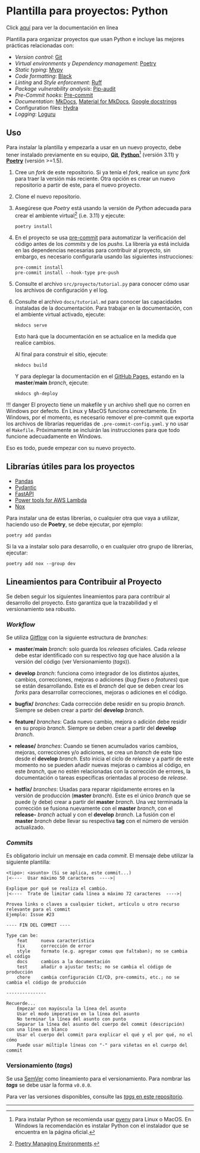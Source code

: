 # Plantilla para proyectos: Python

Click [aquí](https://alejpelo.github.io/plantilla-proyecto-python/) para ver la documentación en línea

<!--docs-start-->

Plantilla para organizar proyectos que usan Python e incluye las mejores prácticas relacionadas con:

- _Version control_: [Git](https://git-scm.com/)
- _Virtual environments_ y _Dependency management_: [Poetry](https://python-poetry.org/)
- _Static typing_: [Mypy](https://mypy-lang.org/)
- _Code formatting_: [Black](https://github.com/psf/black)
- _Linting_ and _Style enforcement_: [Ruff](https://beta.ruff.rs/docs/)
- _Package vulnerability analysis_: [Pip-audit](https://pypi.org/project/pip-audit/)
- _Pre-Commit hooks_: [Pre-commit](https://pre-commit.com/)
- _Documentation_: [MkDocs](https://www.mkdocs.org/), [Material for MkDocs](https://squidfunk.github.io/mkdocs-material/), [Google docstrings](https://google.github.io/styleguide/pyguide.html#38-comments-and-docstrings)
- Configuration files: [Hydra](https://hydra.cc/)
- _Logging_: [Loguru](https://github.com/Delgan/loguru)

## Uso

Para instalar la plantilla y empezarla a usar en un nuevo proyecto, debe tener instalado previamente en su equipo, [**Git**](https://git-scm.com/), [**Python**](https://www.python.org/)[^1] (versión 3.11) y [**Poetry**](https://python-poetry.org/) (versión >=1.5).

1. Cree un _fork_ de este repositorio. Si ya tenía el _fork_, realice un _sync fork_ para traer la versión más reciente. Otra opción es crear un nuevo repositorio a partir de este, para el nuevo proyecto.
2. Clone el nuevo repositorio.
3. Asegúrese que _Poetry_ está usando la versión de _Python_ adecuada para crear el ambiente virtual[^2] (i.e. 3.11) y ejecute:

    ```shell
    poetry install
    ```

4. En el proyecto se usa [pre-commit](https://pre-commit.com/) para automatizar la verificación del código antes de los _commits_ y de los _pushs_. La librería ya está incluida en las dependencias necesarias para contribuir al proyecto, sin embargo, es necesario configurarla usando las siguientes instrucciones:

    ```shell
    pre-commit install
    pre-commit install --hook-type pre-push
    ```

5. Consulte el archivo `src/proyecto/tutorial.py` para conocer cómo usar los archivos de configuración y el log.

6. Consulte el archivo `docs/tutorial.md` para conocer las capacidades instaladas de la documentación. Para trabajar en la documentación, con el ambiente virtual activado, ejecute:

    ```shell
    mkdocs serve
    ```

    Esto hará que la documentación en se actualice en la medida que realice cambios.

    Al final para construir el sitio, ejecute:

    ```shell
    mkdocs build
    ```

    Y para deplegar la documentación en el [GitHub Pages](https://pages.github.com/), estando en la **master**/**main** _branch_, ejecute:

    ```shell
    mkdocs gh-deploy
    ```

!!! danger
    El proyecto tiene un makefile y un archivo shell que no corren en Windows por defecto. En Linux y MacOS funciona correctamente. En Windows, por el momento, es necesario remover el pre-commit que exporta los archivos de librarías requeridas de `.pre-commit-config.yaml`. y no usar el `Makefile`.
    Próximamente se incluirán las instrucciones para que todo funcione adecuadamente en Windows.

Eso es todo, puede empezar con su nuevo proyecto.

## Librarías útiles para los proyectos

- [Pandas](https://pandas.pydata.org/)
- [Pydantic](https://docs.pydantic.dev/latest/)
- [FastAPI](https://fastapi.tiangolo.com/lo/)
- [Power tools for AWS Lambda](https://awslabs.github.io/aws-lambda-powertools-python/2.16.1/)
- [Nox](https://nox.thea.codes/en/stable/index.html)

Para instalar una de estas librerías, o cualquier otra que vaya a utilizar, haciendo uso de **Poetry**, se debe ejecutar, por ejemplo:

```shell
poetry add pandas
```

Si la va a instalar solo para desarrollo, o en cualquier otro grupo de librerías, ejecutar:

```shell
poetry add nox --group dev
```

## Lineamientos para Contribuir al Proyecto

Se deben seguir los siguientes lineamientos para para contribuir al desarrollo del proyecto. Esto garantiza que la trazabilidad y el versionamiento sea robusto.

### _Workflow_

Se utiliza [Gitflow](https://www.atlassian.com/git/tutorials/comparing-workflows/gitflow-workflow) con la siguiente estructura de _branches_:

- **master**/**main** _branch_: solo guarda los _releases_ oficiales. Cada _release_ debe estar identificado con su respectivo _tag_ que hace alusión a la versión del código (ver Versionamiento (_tags_)).

- **develop** _branch_: funciona como integrador de los distintos ajustes, cambios, correcciones, mejoras o adiciones (_bug fixes_ o _features_) que se están desarrollando. Este es el _branch_ del que se deben crear los _forks_ para desarrollar correcciones, mejoras o adiciones en el código.

- **bugfix/** _branches_: Cada corrección debe residir en su propio _branch_. Siempre se deben crear a partir del **develop** _branch_.

- **feature/** _branches_: Cada nuevo cambio, mejora o adición debe residir en su propio _branch_. Siempre se deben crear a partir del **develop** _branch_.

- **release/** _branches_: Cuando se tienen acumulados varios cambios, mejoras, correcciones y/o adiciones, se crea un _branch_ de este tipo desde el **develop** _branch_. Esto inicia el ciclo de _release_ y a partir de este momento no se pueden añadir nuevas mejoras o cambios al código, en este _branch_, que no estén relacionadas con la corrección de errores, la documentación o tareas específicas orientadas al proceso de _release_.

- **hotfix/** _branches_: Usadas para reparar rápidamente errores en la versión de producción (**master** _branch_). Este es el único _branch_ que se puede (y debe) crear a partir del **master** _branch_. Una vez terminada la corrección se fusiona nuevamente con el **master** _branch_, con el **release-** _branch_ actual y con el **develop** _branch_. La fusión con el **master** _branch_ debe llevar su respectiva **tag** con el número de versión actualizado.

### _Commits_

Es obligatorio incluir un mensaje en cada _commit_. El mensaje debe utilizar la siguiente plantilla:

```git
<tipo>: <asunto> (Si se aplica, este commit...)
|<----  Usar máximo 50 caracteres  ---->|

Explique por qué se realiza el cambio.
|<----  Trate de limitar cada línea a máximo 72 caracteres  ---->|

Provea links o claves a cualquier ticket, artículo u otro recurso relevante para el commit
Ejemplo: Issue #23

---- FIN DEL COMMIT ----

Type can be: 
    feat     nueva característica
    fix      corrección de error
    style    formato (e.g. agregar comas que faltaban); no se cambia el código
    docs     cambios a la documentación
    test     añadir o ajustar tests; no se cambia el código de producción
    chore    cambia configuración CI/CD, pre-commits, etc.; no se cambia el código de producción

---------------

Recuerde...
    Empezar con mayúscula la línea del asunto
    Usar el modo imperativo en la línea del asunto
    No terminar la línea del asunto con punto
    Separar la línea del asunto del cuerpo del commit (descripción) con una línea en blanco
    Usar el cuerpo del commit para explicar el qué y el por qué, no el cómo
    Puede usar múltiple líneas con "-" para viñetas en el cuerpo del commit
```

### Versionamiento (_tags_)

Se usa [SemVer](http://semver.org/) como lineamiento para el versionamiento. Para nombrar las **_tags_** se debe usar la forma `v0.0.0`.

Para ver las versiones disponibles, consulte las [_tags_ en este repositorio](https://github.com/alejpelo/plantilla-proyecto-python/tags).

---

[^1]: Para instalar Python se recomienda usar [pyenv](https://github.com/pyenv/pyenv) para Linux o MacOS. En Windows la recomendación es instalar Python con el instalador que se encuentra en la página oficial.

[^2]: [Poetry Managing Environments](https://python-poetry.org/docs/managing-environments/).

<!--docs-end-->
